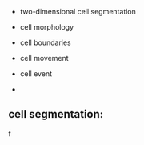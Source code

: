 - two-dimensional cell segmentation

- cell morphology
- cell boundaries
- cell movement
- cell event
-
## cell segmentation:
f
